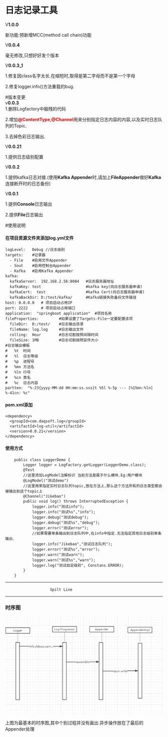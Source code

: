 #   日志记录工具
V<b>1.0.0</b>

新功能:预新增MCC(method call chain)功能

V<b>0.0.4</b>

毫无修改,只想好好发个版本

V<b>0.0.3_1</b>

1.修复因class名字太长.在缩短时,取得是第二字母而不是第一个字母

2.修复logger.info()方法重载的bug.

#版本变更<br>
v<b>0.0.3</b><br>
1.删除Logfactory中脑残的代码

2.增加<b><span style="color:red">@ContentType</span></b>,<b><span style="color:red">@Channel</span></b>用来分别指定日志内容的内容,以及实时日志队列的Topic.

3.去掉色彩日志输出.

V<b>0.0.21</b>

1.提供日志级别配置

V<b>0.0.2</b>

1.提供kafka日志对接.(使用<b>Kafka Appender</b>时,请加上<b>FileAppender</b>做好<b>Kafka</b>连接断开时的日志备份)

V<b>0.0.1</b>

1.提供<b>Console</b>日志输出

2.提供<b>File</b>日志输出


#使用说明
#### 在项目资源文件夹添加log.yml文件
```+yaml
logLevel:   Debug //日志级别
targets:    #记录器
  - File    #启用文件Appender
  - Sout    #启用控制台Appender
  - Kafka   #启用Kafka Appender
kafka:
  kafkaServer:  192.168.2.56:8084   #日志服务器地址
  kafkaKey: test                    #kafka key(向日志服务器申请)
  kafkaCert:  test                  #kafka Cert(向日志服务器申请)
  kafkaBackDir: D:/test/kafka/      #Kafka链接失败备份文件路径
host: 0.0.0.0   # 项目启动占用IP
port: 2222      # 项目启动占用端口
application:  "springboot application"  #项目名称
fileProperties:         #如果设置了Targets-File一定要配置该项
  fileDir:  D:/test/    #日志输出目录
  fileName: log.log     #日志输出文件
  rolling:  Hour        #日志切割按照间隔时间
  fileSize: 1MB         #日志切割按照安件大小
#日志输出模板 
#   %t  时间
#   %l  日志等级
#   %p  进程号
#   %mn 方法名
#   %ln 行号
#   %cn 类名
#   %c  日志内容
partten:  "%-23{yyyy-MM-dd HH:mm:ss.sss}t %5l %-5p --- [%15mn:%ln] %-41cn: %c"    

```

#### pom.xml添加
```+xml
<dependency>
  <groupId>com.daqsoft.log</groupId>
  <artifactId>log-util</artifactId>
  <version>0.0.21</version>
</dependency>
```
#### 使用方式
```+java
    public class LoggerDemo {
        Logger logger = LogFactory.getLogger(LoggerDemo.class);
        @Test
        //这里添加LogModel注解标识 当前方法是属于什么模块.Eg:用户模块
        @LogModel("测试demo")
        //这里用来指定实时日志队列topic,放在方法上,那么这个方法所有的日志类型都会被输出到这个topic上
        @Channel("Jikebao")
        public void log() throws InterruptedException {
            logger.info("测试info");
            logger.info("测试%s","info");
            logger.debug("测试debug");
            logger.debug("测试%s","debug");
            logger.error("测试error");
            //如果需要单条输出到日志队列中,在info中指定.无法指定其他日志级别单条输出.
            logger.info("Jikebao","测试日志队列");
            logger.error("测试%s","error");
            logger.warn("测试warn");
            logger.warn("测试%s","warn");
            logger.log("测试自定级别", Constans.ERROR);
        }
    }
```

---
                        Spilt Line
---

### 时序图

![Log时序图](doc/img/sequence.png "Log时序图")
  
上图为最基本的时序图,其中个别过程并没有画出.异步操作放在了最后的Appender处理

